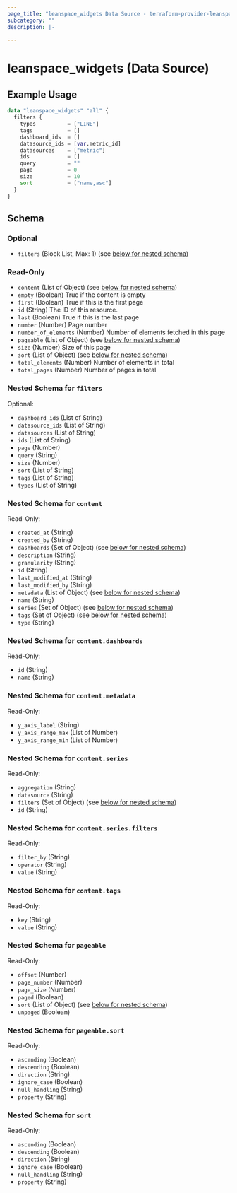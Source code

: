 ```yaml
---
page_title: "leanspace_widgets Data Source - terraform-provider-leanspace"
subcategory: ""
description: |-
  
---
```


# leanspace_widgets (Data Source)



## Example Usage

```terraform
data "leanspace_widgets" "all" {
  filters {
    types          = ["LINE"]
    tags           = []
    dashboard_ids  = []
    datasource_ids = [var.metric_id]
    datasources    = ["metric"]
    ids            = []
    query          = ""
    page           = 0
    size           = 10
    sort           = ["name,asc"]
  }
}
```

<!-- schema generated by tfplugindocs -->
## Schema

### Optional

- `filters` (Block List, Max: 1) (see [below for nested schema](#nestedblock--filters))

### Read-Only

- `content` (List of Object) (see [below for nested schema](#nestedatt--content))
- `empty` (Boolean) True if the content is empty
- `first` (Boolean) True if this is the first page
- `id` (String) The ID of this resource.
- `last` (Boolean) True if this is the last page
- `number` (Number) Page number
- `number_of_elements` (Number) Number of elements fetched in this page
- `pageable` (List of Object) (see [below for nested schema](#nestedatt--pageable))
- `size` (Number) Size of this page
- `sort` (List of Object) (see [below for nested schema](#nestedatt--sort))
- `total_elements` (Number) Number of elements in total
- `total_pages` (Number) Number of pages in total

<a id="nestedblock--filters"></a>
### Nested Schema for `filters`

Optional:

- `dashboard_ids` (List of String)
- `datasource_ids` (List of String)
- `datasources` (List of String)
- `ids` (List of String)
- `page` (Number)
- `query` (String)
- `size` (Number)
- `sort` (List of String)
- `tags` (List of String)
- `types` (List of String)


<a id="nestedatt--content"></a>
### Nested Schema for `content`

Read-Only:

- `created_at` (String)
- `created_by` (String)
- `dashboards` (Set of Object) (see [below for nested schema](#nestedobjatt--content--dashboards))
- `description` (String)
- `granularity` (String)
- `id` (String)
- `last_modified_at` (String)
- `last_modified_by` (String)
- `metadata` (List of Object) (see [below for nested schema](#nestedobjatt--content--metadata))
- `name` (String)
- `series` (Set of Object) (see [below for nested schema](#nestedobjatt--content--series))
- `tags` (Set of Object) (see [below for nested schema](#nestedobjatt--content--tags))
- `type` (String)

<a id="nestedobjatt--content--dashboards"></a>
### Nested Schema for `content.dashboards`

Read-Only:

- `id` (String)
- `name` (String)


<a id="nestedobjatt--content--metadata"></a>
### Nested Schema for `content.metadata`

Read-Only:

- `y_axis_label` (String)
- `y_axis_range_max` (List of Number)
- `y_axis_range_min` (List of Number)


<a id="nestedobjatt--content--series"></a>
### Nested Schema for `content.series`

Read-Only:

- `aggregation` (String)
- `datasource` (String)
- `filters` (Set of Object) (see [below for nested schema](#nestedobjatt--content--series--filters))
- `id` (String)

<a id="nestedobjatt--content--series--filters"></a>
### Nested Schema for `content.series.filters`

Read-Only:

- `filter_by` (String)
- `operator` (String)
- `value` (String)



<a id="nestedobjatt--content--tags"></a>
### Nested Schema for `content.tags`

Read-Only:

- `key` (String)
- `value` (String)



<a id="nestedatt--pageable"></a>
### Nested Schema for `pageable`

Read-Only:

- `offset` (Number)
- `page_number` (Number)
- `page_size` (Number)
- `paged` (Boolean)
- `sort` (List of Object) (see [below for nested schema](#nestedobjatt--pageable--sort))
- `unpaged` (Boolean)

<a id="nestedobjatt--pageable--sort"></a>
### Nested Schema for `pageable.sort`

Read-Only:

- `ascending` (Boolean)
- `descending` (Boolean)
- `direction` (String)
- `ignore_case` (Boolean)
- `null_handling` (String)
- `property` (String)



<a id="nestedatt--sort"></a>
### Nested Schema for `sort`

Read-Only:

- `ascending` (Boolean)
- `descending` (Boolean)
- `direction` (String)
- `ignore_case` (Boolean)
- `null_handling` (String)
- `property` (String)
